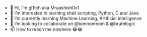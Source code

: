 - 👋 Hi, I’m gl1tch aka Mraashish0x1
- 👀 I’m interested in learning shell scripting,
         Python, C and Java
- 🌱 I’m currently learning Machine Learning,
      Artificial intelligence 
- 💞️ I’m looking to collaborate on @tomnomnom & @brutelogic 
- 📫 How to reach me nowhere 😂😂
